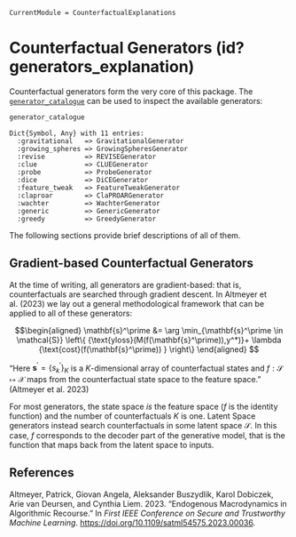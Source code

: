 

``` @meta
CurrentModule = CounterfactualExplanations 
```

# Counterfactual Generators (**id?** generators_explanation)

Counterfactual generators form the very core of this package. The [`generator_catalogue`](@ref) can be used to inspect the available generators:

``` julia
generator_catalogue
```

    Dict{Symbol, Any} with 11 entries:
      :gravitational   => GravitationalGenerator
      :growing_spheres => GrowingSpheresGenerator
      :revise          => REVISEGenerator
      :clue            => CLUEGenerator
      :probe           => ProbeGenerator
      :dice            => DiCEGenerator
      :feature_tweak   => FeatureTweakGenerator
      :claproar        => ClaPROARGenerator
      :wachter         => WachterGenerator
      :generic         => GenericGenerator
      :greedy          => GreedyGenerator

The following sections provide brief descriptions of all of them.

## Gradient-based Counterfactual Generators

At the time of writing, all generators are gradient-based: that is, counterfactuals are searched through gradient descent. In Altmeyer et al. (2023) we lay out a general methodological framework that can be applied to all of these generators:

``` math
\begin{aligned}
\mathbf{s}^\prime &= \arg \min_{\mathbf{s}^\prime \in \mathcal{S}} \left\{  {\text{yloss}(M(f(\mathbf{s}^\prime)),y^*)}+ \lambda {\text{cost}(f(\mathbf{s}^\prime)) }  \right\} 
\end{aligned} 
```

“Here $\mathbf{s}^\prime=\left\{s_k^\prime\right\}_K$ is a $K$-dimensional array of counterfactual states and $f: \mathcal{S} \mapsto \mathcal{X}$ maps from the counterfactual state space to the feature space.” (Altmeyer et al. 2023)

For most generators, the state space *is* the feature space ($f$ is the identity function) and the number of counterfactuals $K$ is one. Latent Space generators instead search counterfactuals in some latent space $\mathcal{S}$. In this case, $f$ corresponds to the decoder part of the generative model, that is the function that maps back from the latent space to inputs.

## References

Altmeyer, Patrick, Giovan Angela, Aleksander Buszydlik, Karol Dobiczek, Arie van Deursen, and Cynthia Liem. 2023. “Endogenous Macrodynamics in Algorithmic Recourse.” In *First IEEE Conference on Secure and Trustworthy Machine Learning*. <https://doi.org/10.1109/satml54575.2023.00036>.
